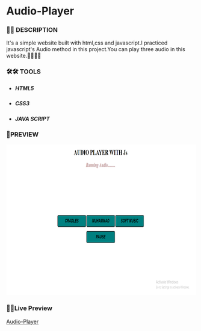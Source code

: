 # Audio-Player  

<h3> 📝📝 DESCRIPTION</h3>
  
<p>It's a simple website built with html,css and javascript.I practiced javascript's Audio method in this project.You can play three audio in this website.🙆‍♂️🙆‍♂️</p>

<h3>🛠🛠 TOOLS</h3>
<ul>
  <li><h5>HTML5</h5></li>
  <li><h5>CSS3</h5></li>
  <li><h5>JAVA SCRIPT</h5></li>
</ul>
  
### 🎨PREVIEW 
<img src="img/Audio.png" height="400" width="1000"/>

 <h3>🔗🔗Live Preview</h3>
 
 <a href="https://sohaghossainpappu.github.io/JavaScript/Audio-Player/">Audio-Player</a>
